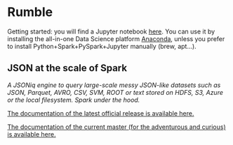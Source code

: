 # Rumble

Getting started: you will find a Jupyter notebook [here](https://github.com/ghislainfourny/jsoniq-tutorial/blob/master/JSONiq-tutorial.ipynb). You can use it by installing the all-in-one Data Science platform [Anaconda](https://www.anaconda.com), unless you prefer to install Python+Spark+PySpark+Jupyter manually (brew, apt...).

## JSON at the scale of Spark

*A JSONiq engine to query large-scale messy JSON-like datasets such as JSON, Parquet, AVRO, CSV, SVM, ROOT or text stored on HDFS, S3, Azure or the local filesystem. Spark under the hood.*

[The documentation of the latest official release is available here.](http://rumble.readthedocs.io/en/latest/)

[The documentation of the current master (for the adventurous and curious) is available here.](http://sparksoniq.readthedocs.io/en/latest/)

